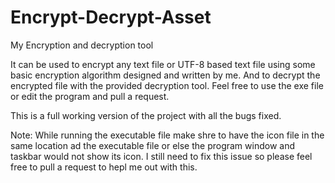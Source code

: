 # Encrypt-Decrypt-Asset
My Encryption and decryption tool

It can be used to encrypt any text file or UTF-8 based text file using some basic encryption algorithm designed and written by me. And to decrypt the encrypted file with the provided decryption tool. Feel free to use the exe file or edit the program and pull a request. 

This is a full working version of the project with all the bugs fixed.

Note: While running the executable file make shre to have the icon file in the same location ad the executable file or else the program window and taskbar would not show its icon. I still need to fix this issue so please feel free to pull a request to hepl me out with this.


